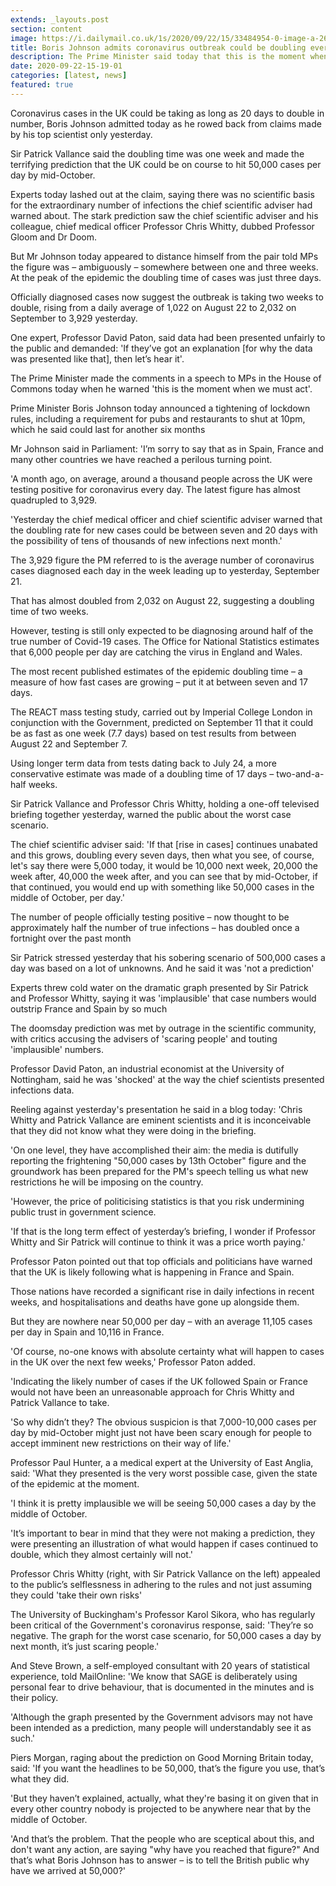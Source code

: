 ```yaml
---
extends: _layouts.post
section: content
image: https://i.dailymail.co.uk/1s/2020/09/22/15/33484954-0-image-a-26_1600784157598.jpg 
title: Boris Johnson admits coronavirus outbreak could be doubling every 20 days 
description: The Prime Minister said today that this is the moment when we must act as he announced that current social distancing rules in England would likely last for another six months. 
date: 2020-09-22-15-19-01 
categories: [latest, news] 
featured: true 
--- 
```

Coronavirus cases in the UK could be taking as long as 20 days to double in number, Boris Johnson admitted today as he rowed back from claims made by his top scientist only yesterday.

Sir Patrick Vallance said the doubling time was one week and made the terrifying prediction that the UK could be on course to hit 50,000 cases per day by mid-October.

Experts today lashed out at the claim, saying there was no scientific basis for the extraordinary number of infections the chief scientific adviser had warned about. The stark prediction saw the chief scientific adviser and his colleague, chief medical officer Professor Chris Whitty, dubbed Professor Gloom and Dr Doom.

But Mr Johnson today appeared to distance himself from the pair told MPs the figure was – ambiguously – somewhere between one and three weeks. At the peak of the epidemic the doubling time of cases was just three days.

Officially diagnosed cases now suggest the outbreak is taking two weeks to double, rising from a daily average of 1,022 on August 22 to 2,032 on September to 3,929 yesterday.

One expert, Professor David Paton, said data had been presented unfairly to the public and demanded: 'If they’ve got an explanation [for why the data was presented like that], then let’s hear it'.

The Prime Minister made the comments in a speech to MPs in the House of Commons today when he warned 'this is the moment when we must act'. 

Prime Minister Boris Johnson today announced a tightening of lockdown rules, including a requirement for pubs and restaurants to shut at 10pm, which he said could last for another six months

Mr Johnson said in Parliament: 'I’m sorry to say that as in Spain, France and many other countries we have reached a perilous turning point. 

'A month ago, on average, around a thousand people across the UK were testing positive for coronavirus every day. The latest figure has almost quadrupled to 3,929. 

'Yesterday the chief medical officer and chief scientific adviser warned that the doubling rate for new cases could be between seven and 20 days with the possibility of tens of thousands of new infections next month.'

The 3,929 figure the PM referred to is the average number of coronavirus cases diagnosed each day in the week leading up to yesterday, September 21.

That has almost doubled from 2,032 on August 22, suggesting a doubling time of two weeks. 

However, testing is still only expected to be diagnosing around half of the true number of Covid-19 cases. The Office for National Statistics estimates that 6,000 people per day are catching the virus in England and Wales.

The most recent published estimates of the epidemic doubling time – a measure of how fast cases are growing – put it at between seven and 17 days.

The REACT mass testing study, carried out by Imperial College London in conjunction with the Government, predicted on September 11 that it could be as fast as one week (7.7 days) based on test results from between August 22 and September 7.

Using longer term data from tests dating back to July 24, a more conservative estimate was made of a doubling time of 17 days – two-and-a-half weeks. 

Sir Patrick Vallance and Professor Chris Whitty, holding a one-off televised briefing together yesterday, warned the public about the worst case scenario.

The chief scientific adviser said: 'If that [rise in cases] continues unabated and this grows, doubling every seven days, then what you see, of course, let's say there were 5,000 today, it would be 10,000 next week, 20,000 the week after, 40,000 the week after, and you can see that by mid-October, if that continued, you would end up with something like 50,000 cases in the middle of October, per day.'

The number of people officially testing positive – now thought to be approximately half the number of true infections – has doubled once a fortnight over the past month

Sir Patrick stressed yesterday that his sobering scenario of 500,000 cases a day was based on a lot of unknowns. And he said it was 'not a prediction'

Experts threw cold water on the dramatic graph presented by Sir Patrick and Professor Whitty, saying it was 'implausible' that case numbers would outstrip France and Spain by so much

The doomsday prediction was met by outrage in the scientific community, with critics accusing the advisers of 'scaring people' and touting 'implausible' numbers.

Professor David Paton, an industrial economist at the University of Nottingham, said he was 'shocked' at the way the chief scientists presented infections data.

Reeling against yesterday's presentation he said in a blog today: 'Chris Whitty and Patrick Vallance are eminent scientists and it is inconceivable that they did not know what they were doing in the briefing. 



'On one level, they have accomplished their aim: the media is dutifully reporting the frightening "50,000 cases by 13th October" figure and the groundwork has been prepared for the PM's speech telling us what new restrictions he will be imposing on the country.

'However, the price of politicising statistics is that you risk undermining public trust in government science.

'If that is the long term effect of yesterday’s briefing, I wonder if Professor Whitty and Sir Patrick will continue to think it was a price worth paying.'

Professor Paton pointed out that top officials and politicians have warned that the UK is likely following what is happening in France and Spain.

Those nations have recorded a significant rise in daily infections in recent weeks, and hospitalisations and deaths have gone up alongside them.

But they are nowhere near 50,000 per day – with an average 11,105 cases per day in Spain and 10,116 in France.

'Of course, no-one knows with absolute certainty what will happen to cases in the UK over the next few weeks,' Professor Paton added.

'Indicating the likely number of cases if the UK followed Spain or France would not have been an unreasonable approach for Chris Whitty and Patrick Vallance to take. 

'So why didn’t they? The obvious suspicion is that 7,000-10,000 cases per day by mid-October might just not have been scary enough for people to accept imminent new restrictions on their way of life.'

Professor Paul Hunter, a a medical expert at the University of East Anglia, said: 'What they presented is the very worst possible case, given the state of the epidemic at the moment.

'I think it is pretty implausible we will be seeing 50,000 cases a day by the middle of October. 

'It’s important to bear in mind that they were not making a prediction, they were presenting an illustration of what would happen if cases continued to double, which they almost certainly will not.'

Professor Chris Whitty (right, with Sir Patrick Vallance on the left) appealed to the public’s selflessness in adhering to the rules and not just assuming they could 'take their own risks'

The University of Buckingham's Professor Karol Sikora, who has regularly been critical of the Government's coronavirus response, said: 'They’re so negative. The graph for the worst case scenario, for 50,000 cases a day by next month, it’s just scaring people.'

And Steve Brown, a self-employed consultant with 20 years of statistical experience, told MailOnline: 'We know that SAGE is deliberately using personal fear to drive behaviour, that is documented in the minutes and is their policy. 

'Although the graph presented by the Government advisors may not have been intended as a prediction, many people will understandably see it as such.' 

Piers Morgan, raging about the prediction on Good Morning Britain today, said: 'If you want the headlines to be 50,000, that’s the figure you use, that’s what they did. 

'But they haven’t explained, actually, what they're basing it on given that in every other country nobody is projected to be anywhere near that by the middle of October. 

'And that’s the problem. That the people who are sceptical about this, and don't want any action, are saying "why have you reached that figure?" And that’s what Boris Johnson has to answer – is to tell the British public why have we arrived at 50,000?'

